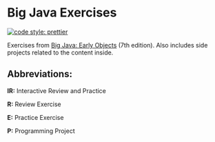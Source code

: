 # Big Java Exercises

[![code style: prettier](https://img.shields.io/badge/code_style-prettier-ff69b4.svg?style=flat-square)](https://github.com/prettier/prettier)

Exercises from [Big Java: Early Objects](https://www.wiley.com/en-us/Big+Java%3A+Early+Objects%2C+7th+Edition-p-9781119499091) (7th edition). Also includes side projects related to the content inside.

## Abbreviations:

**IR:** Interactive Review and Practice

**R:** Review Exercise

**E:** Practice Exercise

**P:** Programming Project
